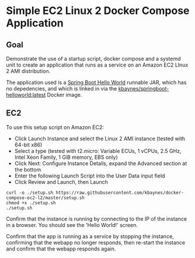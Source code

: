 # Simple EC2 Linux 2 Docker Compose Application

## Goal

Demonstrate the use of a startup script, docker compose and a systemd unit to create an application that runs as a service on an Amazon EC2 LInux 2 AMI distribution.

The application used is a [Spring Boot Hello World](https://github.com/kbaynes/docker-springboot-helloworld) runnable JAR, which has no depedencies, and which is linked in via the [kbaynes/springboot-helloworld:latest](https://hub.docker.com/r/kbaynes/springboot-helloworld) Docker image.

## EC2

To use this setup script on Amazon EC2:
- Click Launch Instance and select the Linux 2 AMI instance (tested with 64-bit x86)
- Select a type (tested with t2.micro: Variable ECUs, 1 vCPUs, 2.5 GHz, Intel Xeon Family, 1 GiB memory, EBS only)
- Click Next: Configure Instance Details, expand the Advanced section at the bottom
- Enter the following Launch Script into the User Data input field
- Click Review and Launch, then Launch

```
curl -o ./setup.sh https://raw.githubusercontent.com/kbaynes/docker-compose-ec2-l2/master/setup.sh
chmod +x ./setup.sh
./setup.sh
```

Confirm that the instance is running by connecting to the IP of the instance in a browser. You should see the 'Hello World!' screen.

Confirm that the app is running as a service by stopping the instance, confirming that the webapp no longer responds, then re-start the instance and confirm that the webapp responds again.